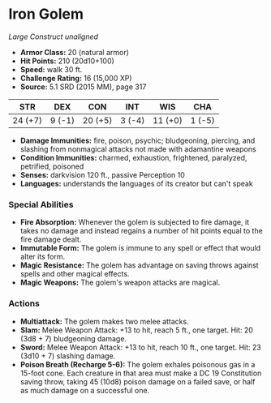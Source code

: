 # Iron Golem

*Large* *Construct* *unaligned*

- **Armor Class:** 20 (natural armor)
- **Hit Points:** 210 (20d10+100)
- **Speed:** walk 30 ft.
- **Challenge Rating:** 16 (15,000 XP)
- **Source:** 5.1 SRD (2015 MM), page 317

| STR | DEX | CON | INT | WIS | CHA |
| --- | --- | --- | --- | --- | --- |
| 24 (+7) | 9 (-1) | 20 (+5) | 3 (-4) | 11 (+0) | 1 (-5) |

- **Damage Immunities:** fire, poison, psychic; bludgeoning, piercing, and slashing from nonmagical attacks not made with adamantine weapons
- **Condition Immunities:** charmed, exhaustion, frightened, paralyzed, petrified, poisoned
- **Senses:** darkvision 120 ft., passive Perception 10
- **Languages:** understands the languages of its creator but can't speak

### Special Abilities

- **Fire Absorption:** Whenever the golem is subjected to fire damage, it takes no damage and instead regains a number of hit points equal to the fire damage dealt.
- **Immutable Form:** The golem is immune to any spell or effect that would alter its form.
- **Magic Resistance:** The golem has advantage on saving throws against spells and other magical effects.
- **Magic Weapons:** The golem's weapon attacks are magical.

### Actions

- **Multiattack:** The golem makes two melee attacks.
- **Slam:** Melee Weapon Attack: +13 to hit, reach 5 ft., one target. Hit: 20 (3d8 + 7) bludgeoning damage.
- **Sword:** Melee Weapon Attack: +13 to hit, reach 10 ft., one target. Hit: 23 (3d10 + 7) slashing damage.
- **Poison Breath (Recharge 5-6):** The golem exhales poisonous gas in a 15-foot cone. Each creature in that area must make a DC 19 Constitution saving throw, taking 45 (10d8) poison damage on a failed save, or half as much damage on a successful one.


